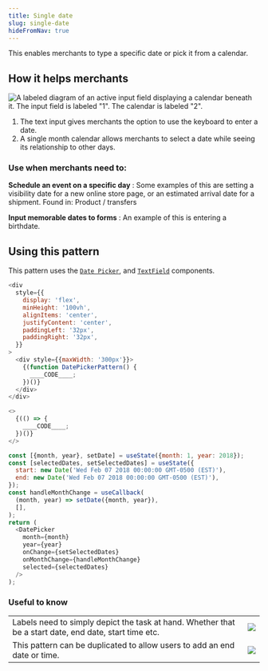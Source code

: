 ```yaml
---
title: Single date
slug: single-date
hideFromNav: true
---
```


This enables merchants to type a specific date or pick it from a calendar.

<div as="HowItHelps">

## How it helps merchants

![A labeled diagram of an active input field displaying a calendar beneath it. The input field is labeled "1". The calendar is labeled "2".](/images/patterns/single-list-cover-image.png)

1. The text input gives merchants the option to use the keyboard to enter a date.
2. A single month calendar allows merchants to select a date while seeing its relationship to other days.

<div as="DefinitionTable">

### Use when merchants need to:

**Schedule an event on a specific day**
: Some examples of this are setting a visibility date for a new online store page, or an estimated arrival date for a shipment. Found in: Product / transfers

**Input memorable dates to forms**
: An example of this is entering a birthdate.

</div>
</div>
<div as="Usage">

## Using this pattern

This pattern uses the [`Date Picker`](/components/date-picker), and [`TextField`](/components/text-field) components.

```javascript {"type":"previewContext","for":"example"}
<div
  style={{
    display: 'flex',
    minHeight: '100vh',
    alignItems: 'center',
    justifyContent: 'center',
    paddingLeft: '32px',
    paddingRight: '32px',
  }}
>
  <div style={{maxWidth: '300px'}}>
    {(function DatePickerPattern() {
      ____CODE____;
    })()}
  </div>
</div>
```

```javascript {"type":"sandboxContext","for":"example"}
<>
  {(() => {
    ____CODE____;
  })()}
</>
```

```javascript {"type":"livePreview","id":"example"}
const [{month, year}, setDate] = useState({month: 1, year: 2018});
const [selectedDates, setSelectedDates] = useState({
  start: new Date('Wed Feb 07 2018 00:00:00 GMT-0500 (EST)'),
  end: new Date('Wed Feb 07 2018 00:00:00 GMT-0500 (EST)'),
});
const handleMonthChange = useCallback(
  (month, year) => setDate({month, year}),
  [],
);
return (
  <DatePicker
    month={month}
    year={year}
    onChange={setSelectedDates}
    onMonthChange={handleMonthChange}
    selected={selectedDates}
  />
);
```

</div>
<div as="UsefulToKnow">

### Useful to know

|                                                                                                        |                                               |
| ------------------------------------------------------------------------------------------------------ | --------------------------------------------- |
| Labels need to simply depict the task at hand. Whether that be a start date, end date, start time etc. | ![](/images/patterns/single-list-usage-1.png) |
| This pattern can be duplicated to allow users to add an end date or time.                              | ![](/images/patterns/single-list-usage-2.png) |

</div>
